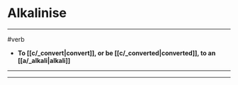 # Alkalinise
---
#verb
- **To [[c/_convert|convert]], or be [[c/_converted|converted]], to an [[a/_alkali|alkali]]**
---
---
